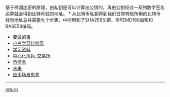 基于椭圆加密的原理，由私钥是可以计算出公钥的，再由公钥经过一系列数字签名运算就会得到比特币钱包地址。
    * 从比特币私钥得到我们日常转账所用的比特币钱包地址总共需要九个步骤，中间用到了SHA256加密、RIPEMD160加密和BASE58编码。
* [要做的事](todo.md)
* [小白学习比特币](xiaobai.md)
* [学习资料](base.md)
* [中心化角色-交易所](jiaoyisuo.md)
* [币信息](coin.md)
* [未来](future.md)
* [应用场景思考](luodi.md)

****************

[return](./../README.md)